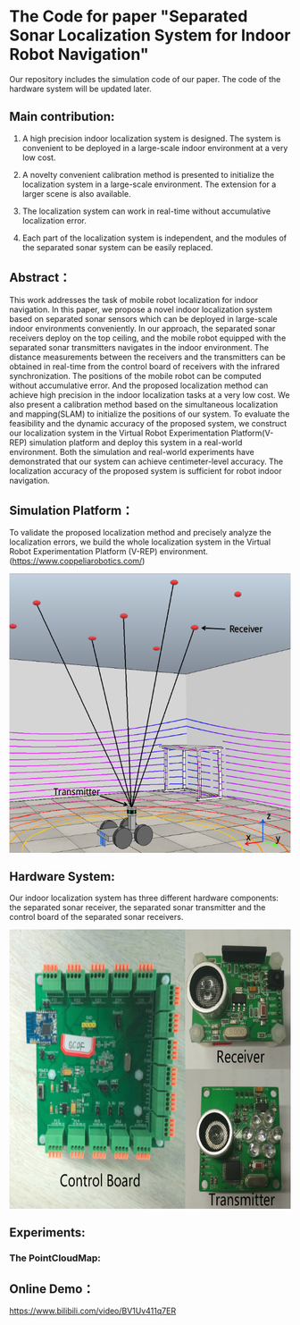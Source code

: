 # The Code for paper "Separated Sonar Localization System for Indoor Robot Navigation" 

Our repository includes the simulation code of our paper. The code of the hardware system will be updated later.

## Main contribution:

1. A high precision indoor localization system is designed. The system is convenient to be deployed in a large-scale indoor environment at a very low cost.

2. A novelty convenient calibration method is presented to initialize the localization system in a large-scale environment. The extension for a larger scene is also available.

3. The localization system can work in real-time without accumulative localization error.

4. Each part of the localization system is independent, and the modules of the separated sonar system can be easily replaced.

## Abstract：

This work addresses the task of mobile robot localization for indoor navigation. In this paper, we propose a novel indoor localization system based on separated sonar sensors which can be deployed in large-scale indoor environments conveniently. In our approach, the separated sonar receivers deploy on the top ceiling, and the mobile robot equipped with the separated sonar transmitters navigates in the indoor environment. The distance measurements between the receivers and the transmitters can be obtained in real-time from the control board of receivers with the infrared synchronization. The positions of the mobile robot can be computed without accumulative error. And the proposed localization method can achieve high precision in the indoor localization tasks at a very low cost. We also present a calibration method based on the simultaneous localization and mapping(SLAM) to initialize the positions of our system. To evaluate the feasibility and the dynamic accuracy of the proposed system, we construct our localization system in the Virtual Robot Experimentation Platform(V-REP) simulation platform and deploy this system in a real-world environment. Both the simulation and real-world experiments have demonstrated that our system can achieve centimeter-level accuracy. The localization accuracy of the proposed system is sufficient for robot indoor navigation.

## Simulation Platform：

To validate the proposed localization method and precisely analyze the localization errors, we build the whole localization system in the Virtual Robot Experimentation Platform (V-REP) environment.    (https://www.coppeliarobotics.com/)

<img src="./figures/LocalizationSysText.png" width = "600" height = "500" align=center />

## Hardware System:

Our indoor localization system has three different hardware components: the separated sonar receiver, the separated sonar transmitter and the control board of the separated sonar receivers.

<img src="./figures/hardware.jpg" width = "600" height = "500" align=center />

## Experiments:

### The PointCloudMap:



## Online Demo：

https://www.bilibili.com/video/BV1Uv411q7ER






